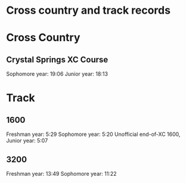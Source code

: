 # Cross country and track records

# Cross Country

## Crystal Springs XC Course
Sophomore year: 19:06
Junior year: 18:13



# Track

## 1600
Freshman year: 5:29
Sophomore year: 5:20
Unofficial end-of-XC 1600, Junior year: 5:07

## 3200
Freshman year: 13:49
Sophomore year: 11:22
